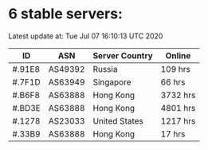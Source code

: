 # 6 stable servers:

Latest update at: Tue Jul 07 16:10:13 UTC 2020

| ID | ASN | Server Country | Online |
| -- | --- | -------------- | ------ |
| #.91E8 | AS49392 | Russia | 109 hrs |
| #.7F1D | AS63949 | Singapore | 66 hrs |
| #.B6F8 | AS63888 | Hong Kong | 3732 hrs |
| #.BD3E | AS63888 | Hong Kong | 4801 hrs |
| #.1278 | AS23033 | United States | 1217 hrs |
| #.33B9 | AS63888 | Hong Kong | 17 hrs |

